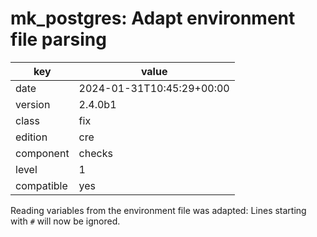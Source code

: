 [//]: # (werk v2)
# mk_postgres: Adapt environment file parsing

key        | value
---------- | ---
date       | 2024-01-31T10:45:29+00:00
version    | 2.4.0b1
class      | fix
edition    | cre
component  | checks
level      | 1
compatible | yes

Reading variables from the environment file was adapted:
Lines starting with `#` will now be ignored.
